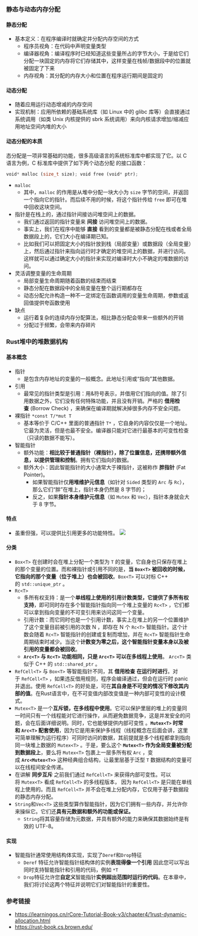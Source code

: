 ### 静态与动态内存分配
#### 静态分配
- 基本定义：在程序编译时就确定并分配内存空间的方式
	- 程序员视角：在代码中声明变量类型
	- 编译器视角：编译程序时已经知道这些变量所占的字节大小，于是给它们分配一块固定的内存将它们存储其中，这样变量在栈帧/数据段中的位置就被固定了下来
	- 内存视角：其分配的内存大小和位置在程序运行期间是固定的
#### 动态分配
- 随着应用运行动态增减的内存空间
- 实现机制：应用所依赖的基础系统库（如 Linux 中的 glibc 库等）会直接通过系统调用（如类 Unix 内核提供的 sbrk 系统调用）来向内核请求增加/缩减应用地址空间内堆的大小
#### 动态分配的本质
态分配是一项非常基础的功能，很多高级语言的系统标准库中都实现了它。以 C 语言为例，C 标准库中提供了如下两个动态分配 的接口函数：
```rust
void* malloc (size_t size); void free (void* ptr);
```
- `malloc`
    - 其中，`malloc` 的作用是从堆中分配一块大小为 `size` 字节的空间，并返回一个指向它的指针。而后续不用的时候，将这个指针传给 `free` 即可在堆中回收这块空间。
- 指针是在栈上的，通过指针间接访问堆空间上的数据。
    - 我们通过返回的指针变量来 **间接** 访问堆空间上的数据。
    - 事实上，我们在程序中能够 **直接** 看到的变量都是被静态分配在栈或者全局数据段上的，它们大小在编译期已知。
    - 比如我们可以把固定大小的指针放到栈（局部变量）或数据段（全局变量）上，然后通过指针来指向运行时才确定的堆空间上的数据，并进行访问。这样就可以通过确定大小的指针来实现对编译时大小不确定的堆数据的访问。
- 灵活调整变量的生命周期
    - 局部变量生命周期随着函数的结束而结束
    - 静态分配在数据段中的全局变量在整个运行期都存在
    - 动态分配允许构造一种不一定绑定在函数调用的变量生命周期，参数或返回值提供夸函数使用
- 缺点
    - 运行着复杂的连续内存分配算法，相比静态分配会带来一些额外的开销
    - 分配过于频繁，会带来内存碎片
### Rust堆中的堆数据机构
#### 基本概念
- 指针
	- 是包含内存地址的变量的一般概念。此地址引用或“指向”其他数据。
 - 引用
	 - 最常见的指针类型是引用：用&符号表示，并借用它们指向的值。除了引用数据之外，它们没有任何特殊功能，并且没有开销。严格的 **借用检查** (Borrow Check) ，来确保在编译期就解决掉很多内存不安全问题。
- 裸指针 `*const T/*mut T` 
	- 基本等价于 C/C++ 里面的普通指针 `T*` ，它自身的内容仅仅是一个地址。它最为灵活，但是也最不安全。编译器只能对它进行最基本的可变性检查（只读的数据不能写）。
- 智能指针
	- 额外功能：**相比较于普通指针（裸指针），除了位置信息，还携带额外信息，以提供管理和控制**。拥有它们指向的数据。
    - 额外大小：因此智能指针的大小通常大于裸指针，这被称作 **胖指针** (Fat Pointer)。
        - 如果智能指针仅**用堆维护元信息**（如针对 `Sided` 类型的 `Arc` 与 `Rc`），那么它们“胖”在堆上，指针本身仍然是 8 字节的；
        - 反之，如果**指针本身维护元信息**（如 `Mutex` 和 `Vec`），指针本身就会大于 8 字节。
#### 特点
- 虽重但强，可以提供比引用更多的功能特性。
![](Pasted%20image%2020250604193144.png)
#### 分类
- `Box<T>` 在创建时会在堆上分配一个类型为 `T` 的变量，它自身也只保存在堆上的那个变量的位置。而和裸指针或引用不同的是，**当 `Box<T>` 被回收的时候，它指向的那个变量（位于堆上）也会被回收**。`Box<T>` 可以对标 C++ 的 `std::unique_ptr` 。
- `Rc<T>` 
	- 多所有权支持：是一个**单线程上使用的引用计数类型，它提供了多所有权支持**，即可同时存在多个智能指针指向同一个堆上变量的 `Rc<T>` ，它们都可以拿到指向变量的不可变引用来访问这同一个变量。
	- 引用计数：而它同时也是一个引用计数，事实上在堆上的另一个位置维护了这个变量目前被引用的次数 N ，即存在 N 个 `Rc<T>` 智能指针。这个计数会随着 `Rc<T>` 智能指针的创建或复制而增加，并在 `Rc<T>` 智能指针生命周期结束时减少。当这个**计数变为零之后，这个智能指针变量本身以及被引用的变量都会被回收**。 
	- **`Arc<T>` 与 `Rc<T>` 功能相同，只是 `Arc<T>` 可以在多线程上使用**。 `Arc<T>` 类似于 C++ 的 `std::shared_ptr` 。
- `RefCell<T>` 与 `Box<T>` 等智能指针不同，其 **借用检查** **在运行时进行**。对于 `RefCell<T>` ，如果违反借用规则，程序会编译通过，但会在运行时 panic 并退出。使用 `RefCell<T>` 的好处是，可在**其自身是不可变的情况下修改其内部的值**。在Rust语言中，在不可变值内部改变值是一种内部可变性的设计模式。
- `Mutex<T>` 是一个**互斥锁，在多线程中使用**。它可以保护里层的堆上的变量同一时间只有一个线程能对它进行操作，从而避免数据竞争，这是并发安全的问题，会在后面详细说明。同时，它也能够提供内部可变性 。**`Mutex<T>` 时常和 `Arc<T>` 配套使用**，因为它是用来保护多线程（线程概念在后面会讲，这里可简单理解为运行程序）可同时访问的数据，其前提就是多个线程都拿到指向同一块堆上数据的 `Mutex<T>` 。于是，要么这个 **`Mutex<T>` 作为全局变量被分配到数据段上**，要么将 `Mutex<T>` 包裹上一层多所有权 `Arc` ，变成 **`Arc<Mutex<T>>`** 这种经典组合结构，让最里层基于泛型 `T` 数据结构的变量可以在线程间安全传递。
- 在讲解 **同步互斥** 之前我们通过 `RefCell<T>` 来获得内部可变性。可以将 `Mutex<T>` 看成 `RefCell<T>` 的多线程版本， 因为 `RefCell<T>` 是只能在单线程上使用的。而且 `RefCell<T>` 并不会在堆上分配内存，它仅用于基于数据段的静态内存分配。
- `String`和`Vec<T>` 这些类型算作智能指针，因为它们拥有一些内存，并允许你 来操纵它。它们还**具有元数据和额外的功能或保证。**
    - `String`将其容量存储为元数据，并具有额外的能力来确保其数据始终是有效的 UTF-8。
#### 实现
- 智能指针通常使用结构体实现，实现了`Deref`和`Drop`特征
    - `Deref` 特征允许智能指针结构体的实例**表现得像一个引用** 因此您可以写出同时支持智能指针和引用的代码，例如 `*T`
    - `Drop`特征允许您**自定义**智能指针**实例超出范围时运行的代码**。在本章中，我们将讨论这两个特征并说明它们对智能指针的重要性。
### 参考链接
- https://learningos.cn/rCore-Tutorial-Book-v3/chapter4/1rust-dynamic-allocation.html
- https://rust-book.cs.brown.edu/
